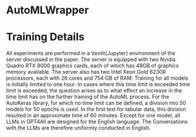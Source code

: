 # AutoMLWrapper

# Training Details

All experiments are performed in a \textit{Jupyter} environment of the server discussed in the paper. 
The server is equipped with two Nvidia Quadro RTX 8000 graphics cards, each of which has 48GB of graphics memory available. 
The server also has two Intel Xeon Gold 6230R processors, each with 26 cores and 754 GB of RAM.
Training for all models is initially limited to one hour. In cases where this time limit is exceeded
time limit is exceeded, the question arises as to what effect an increase in the time limit has on the further training
of the AutoML process. For the AutoKeras library, for which no time limit can be defined, a division into 50 models for 50
epochs is used. In the first test for tabular data, this division resulted in an approximate time of
60 minutes. Except for one model, all LLMs in GPT4All are designed for the English language. The
Conversations with the LLMs are therefore uniformly conducted in English.
